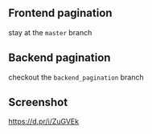 ## Frontend pagination

stay at the `master` branch

## Backend pagination

checkout the `backend_pagination` branch

## Screenshot

https://d.pr/i/ZuGVEk
